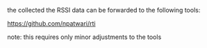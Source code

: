 
the collected the RSSI data can be forwarded to the following tools:

https://github.com/npatwari/rti

note: this requires only minor adjustments to the tools
